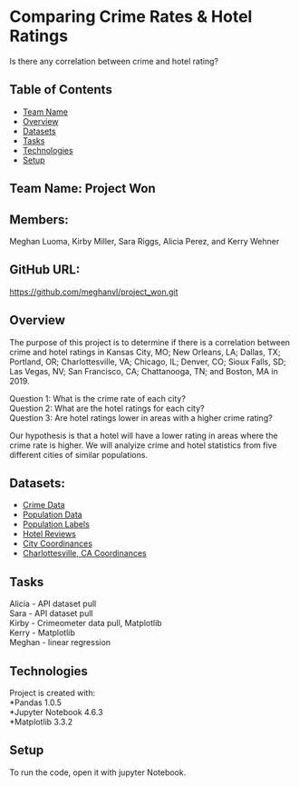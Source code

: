 # Comparing Crime Rates & Hotel Ratings

Is there any correlation between crime and hotel rating?  

## Table of Contents 
* [Team Name](#Team_Info)   
* [Overview](#overview) 
* [Datasets](#Datasets) 
* [Tasks](#tasks)
* [Technologies](#technologies) 
* [Setup](#setup)  

## Team Name: Project Won
## Members:
Meghan Luoma, Kirby Miller, Sara Riggs, Alicia Perez, and Kerry Wehner  

## GitHub URL: 
https://github.com/meghanvl/project_won.git

## Overview 
The purpose of this project is to determine if there is a correlation between crime and hotel ratings in Kansas City, MO; New Orleans, LA; Dallas, TX; Portland, OR; Charlottesville, VA; Chicago, IL; Denver, CO; Sioux Falls, SD; Las Vegas, NV; San Francisco, CA; Chattanooga, TN; and Boston, MA in 2019.  

Question 1: What is the crime rate of each city?<br>
Question 2: What are the hotel ratings for each city?   
Question 3: Are hotel ratings lower in areas with a higher crime rating? 

Our hypothesis is that a hotel will have a lower rating in areas where the crime rate is higher. We will analyize crime and hotel statistics from five different cities of similar populations. 

## Datasets: 
* [Crime Data](https://crime-data-explorer.fr.cloud.gov/api)
* [Population Data](https://github.com/CommerceDataService/census-wrapper)
* [Population Labels](https://gist.github.com/afhaque/60558290d6efd892351c4b64e5c01e9b)
* [Hotel Reviews](https://maps.googleapis.com/maps/api/place/nearbysearch/json)
* [City Coordinances](https://latitudelongitude.org/us/)
* [Charlottesville, CA Coordinances](https://www.lat-long.com/Latitude-Longitude-1498463-Virginia-Charlottesville.html)


## Tasks
Alicia - API dataset pull<br>
Sara - API dataset pull<br>
Kirby - Crimeometer data pull, Matplotlib<br>
Kerry - Matplotlib<br>
Meghan - linear regression<br>


## Technologies
Project is created with:  
*Pandas 1.0.5  
*Jupyter Notebook 4.6.3  
*Matplotlib 3.3.2  

## Setup
To run the code, open it with jupyter Notebook.

